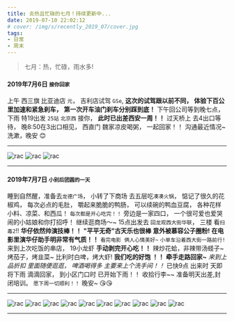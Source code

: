 ```yaml
---
title: 炎热且忙碌的七月！持续更新中...
date: 2019-07-10 22:02:12
# cover: /img/s/recently_2019_07/cover.jpg
tags: 
- 日常
- 周末
---
```


>  七月：热，忙碌，雨水多!

#### 2019年7月6日 `接你回家`
上午 西三旗 比亚迪店 `元`，
吉利店试驾 `GSe`, 
__这次的试驾跟以前不同，__
**体验下百公里加速和紧急刹车，**
__第一次开车油门刹车分别踩到底！__
下午回公司等到晚七点，
下雨 特19出发 `25站` `北京西` 接你，
**此时已出差西安一周！！**
过天桥上 去4出口等待，
晚8:50在3出口相见，
西直门 魏家凉皮喝粥，
一起回家！！
沟通最近情况~
洗漱，晚安 😊 ️

---

![rac](/img/s/recently_2019_07/a_0_1.jpg "rac")
![rac](/img/s/recently_2019_07/a_0_2.jpg "rac")
![rac](/img/s/recently_2019_07/a_0_3.jpg "rac")


---

#### 2019年7月7日 `小别后团圆的一天`

睡到自然醒，准备去`龙德广场`，
小转了下商场 去五层吃`凑凑火锅`，
惦记了很久的花椒鸡，
每次必点的毛肚，
嚼起来脆脆的鸭肠，
可以续碗的鸭血豆腐，
各种花样小料、凉菜、和西瓜！
`每次都是开心吃完！！`
旁边是一家四口，
一个很可爱也爱哭闹的小姑娘和你打招呼！
继续逛商场～~
15点出发去 `回龙观西大街华联`，
三楼 看`扫毒2`!!
**华仔依然帅演技棒！！**
__"平平无奇"古天乐也很棒__
__意外被慕容公子圈粉!__
__在电影里演华仔助手明非常有气质！！__
`看完电影 俩人心情美好~`
`小单车沿着西大街一路前行!`
来到上次吃饭的串店，
19小龙虾 __手动剥完开心吃！！__
辣炒花蛤，非辣带汤蛏子~
烤茄子，烤韭菜~
比利时白啤，烤大虾!
**我们吃的好饱 ！！**
**牵手走路回家~**
_来到上品折扣 里面随便逛逛，_
_啤酒喝得多 主要来上个洗手间！！_
已快9点 出来时 天即将下雨 滴滴回家，
到小区门口时 已开始下雨！！
收拾行李~~
准备明天出差,封闭培训。
`愿下周一切顺利！！`
晚安~ 😘😘 

---

![rac](/img/s/recently_2019_07/a_1_1.jpg "rac")
![rac](/img/s/recently_2019_07/a_1_2.jpg "rac")
![rac](/img/s/recently_2019_07/a_1_3.jpg "rac")
![rac](/img/s/recently_2019_07/a_1_4.jpg "rac")
![rac](/img/s/recently_2019_07/a_1_5.jpg "rac")
![rac](/img/s/recently_2019_07/a_1_10.jpg "rac")
![rac](/img/s/recently_2019_07/a_1_7.jpg "rac")
![rac](/img/s/recently_2019_07/a_1_6.jpg "rac")
![rac](/img/s/recently_2019_07/a_1_9.jpeg "rac")
![rac](/img/s/recently_2019_07/a_1_8.jpg "rac")



***







